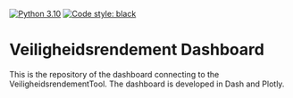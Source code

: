 [![Python 3.10](https://img.shields.io/badge/Python-3.10-blue.svg)](https://www.python.org/downloads/release/python-3109/)
[![Code style: black](https://img.shields.io/badge/code%20style-black-000000.svg)](https://github.com/psf/black)


# Veiligheidsrendement Dashboard #

This is the repository of the dashboard connecting to the VeiligheidsrendementTool. The dashboard is developed in Dash and Plotly.